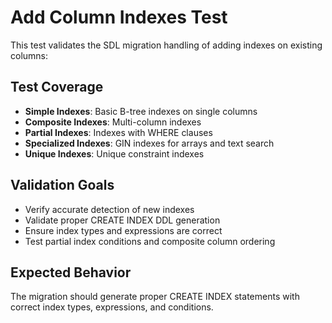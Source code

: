 # Add Column Indexes Test

This test validates the SDL migration handling of adding indexes on existing columns:

## Test Coverage

- **Simple Indexes**: Basic B-tree indexes on single columns
- **Composite Indexes**: Multi-column indexes
- **Partial Indexes**: Indexes with WHERE clauses
- **Specialized Indexes**: GIN indexes for arrays and text search
- **Unique Indexes**: Unique constraint indexes

## Validation Goals

- Verify accurate detection of new indexes
- Validate proper CREATE INDEX DDL generation
- Ensure index types and expressions are correct
- Test partial index conditions and composite column ordering

## Expected Behavior

The migration should generate proper CREATE INDEX statements with correct index types, expressions, and conditions.